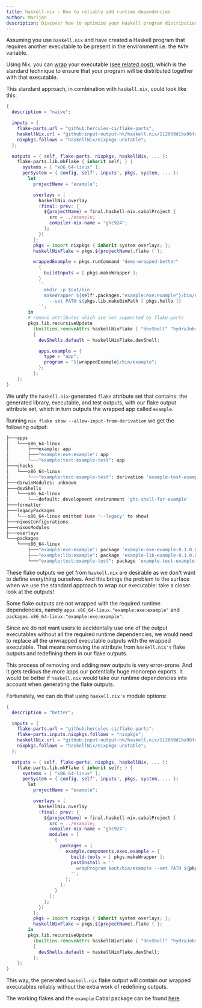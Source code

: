 ```yaml
---
title: haskell.nix - How to reliably add runtime dependencies
author: Marijan
description: Discover how to optimize your Haskell program distribution using Nix with executable wrapping. Learn how to utilize 'haskell.nix' and proper wrapping techniques to ensure seamless distribution of your program alongside required dependencies. Explore a practical example and see how you can unify 'haskell.nix' outputs with flake outputs for wrapped executables.
---
```


Assuming you use `haskell.nix` and have created a Haskell program that requires another executable to be present in the environment i.e. the `PATH` variable.

Using Nix, you can [wrap](https://nixos.wiki/wiki/Nix_Cookbook#Wrapping_packages) your executable ([see related post](/posts/2022-06-03-dont-override-and-wrap-only.html)), which is the standard technique to ensure that your program will be distributed together with that executable.

This standard approach, in combination with `haskell.nix`, could look like this:

```nix
{
  description = "naive";

  inputs = {
    flake-parts.url = "github:hercules-ci/flake-parts";
    haskellNix.url = "github:input-output-hk/haskell.nix/112669d1ba96fa2a1c75478d12d6f38ee2bd3ee6";
    nixpkgs.follows = "haskellNix/nixpkgs-unstable";
  };

  outputs = { self, flake-parts, nixpkgs, haskellNix, ... }:
    flake-parts.lib.mkFlake { inherit self; } {
      systems = [ "x86_64-linux" ];
      perSystem = { config, self', inputs', pkgs, system, ... }:
        let
          projectName = "example";

          overlays = [
            haskellNix.overlay
            (final: prev: {
              ${projectName} = final.haskell-nix.cabalProject {
                src = ../example;
                compiler-nix-name = "ghc924";
              };
            })
          ];
          pkgs = import nixpkgs { inherit system overlays; };
          haskellNixFlake = pkgs.${projectName}.flake { };

          wrappedExample = pkgs.runCommand "demo-wrapped-better"
            {
              buildInputs = [ pkgs.makeWrapper ];
            }
            ''
              mkdir -p $out/bin
              makeWrapper ${self'.packages."example:exe:example"}/bin/example $out/bin/example \
                --set PATH ${pkgs.lib.makeBinPath [ pkgs.hello ]}
            '';
        in
        # remove attributes which are not supported by flake-parts
        pkgs.lib.recursiveUpdate
          (builtins.removeAttrs haskellNixFlake [ "devShell" "hydraJobs" ])
          {
            devShells.default = haskellNixFlake.devShell;

            apps.example = {
              type = "app";
              program = "${wrappedExample}/bin/example";
            };
          };
    };
}
```

We unify the `haskell.nix`-generated `flake` attribute set that contains: the generated library, executable, and test outputs, with our flake output attribute set, which in turn outputs the wrapped app called `example`.

Running `nix flake show --allow-input-from-derivation` we get the following output:

```bash
├───apps
│   └───x86_64-linux
│       ├───example: app
│       ├───"example:exe:example": app
│       └───"example:test:example-test": app
├───checks
│   └───x86_64-linux
│       └───"example:test:example-test": derivation 'example-test-example-test-0.1.0.0-check'
├───darwinModules: unknown
├───devShells
│   └───x86_64-linux
│       └───default: development environment 'ghc-shell-for-example'
├───formatter
├───legacyPackages
│   └───x86_64-linux omitted (use '--legacy' to show)
├───nixosConfigurations
├───nixosModules
├───overlays
└───packages
    └───x86_64-linux
        ├───"example:exe:example": package 'example-exe-example-0.1.0.0'
        ├───"example:lib:example": package 'example-lib-example-0.1.0.0'
        └───"example:test:example-test": package 'example-test-example-test-0.1.0.0'
```

These flake outputs we get from `haskell.nix` are desirable as we don't want to define everything ourselves. And this brings the problem to the surface when we use the standard approach to wrap our executable: take a closer look at the outputs!

Some flake outputs are not wrapped with the required runtime dependencies, namely `apps.x86_64-linux."example:exe:example"` and `packages.x86_64-linux."example:exe:example"`.

Since we do not want users to accidentally use one of the output executables without all the required runtime dependencies, we would need to replace all the unwrapped executable outputs with the wrapped executable.
That means removing the attribute from `haskell.nix's` flake outputs and redefining them in our flake outputs.

This process of removing and adding new outputs is very error-prone. And it gets tedious the more apps our potentially huge monorepo exports. It would be better if `haskell.nix` would take our runtime dependencies into account when generating the flake outputs.

Fortunately, we can do that using `haskell.nix's` module options:

```nix
{
  description = "better";

  inputs = {
    flake-parts.url = "github:hercules-ci/flake-parts";
    flake-parts.inputs.nixpkgs.follows = "nixpkgs";
    haskellNix.url = "github:input-output-hk/haskell.nix/112669d1ba96fa2a1c75478d12d6f38ee2bd3ee6";
    nixpkgs.follows = "haskellNix/nixpkgs-unstable";
  };

  outputs = { self, flake-parts, nixpkgs, haskellNix, ... }:
    flake-parts.lib.mkFlake { inherit self; } {
      systems = [ "x86_64-linux" ];
      perSystem = { config, self', inputs', pkgs, system, ... }:
        let
          projectName = "example";

          overlays = [
            haskellNix.overlay
            (final: prev: {
              ${projectName} = final.haskell-nix.cabalProject {
                src = ../example;
                compiler-nix-name = "ghc924";
                modules = [
                  {
                    packages = {
                      example.components.exes.example = {
                        build-tools = [ pkgs.makeWrapper ];
                        postInstall = ''
                          wrapProgram $out/bin/example --set PATH ${pkgs.lib.makeBinPath [ pkgs.hello ]}
                        '';
                      };
                    };
                  }
                ];
              };
            })
          ];
          pkgs = import nixpkgs { inherit system overlays; };
          haskellNixFlake = pkgs.${projectName}.flake { };
        in
        pkgs.lib.recursiveUpdate
          (builtins.removeAttrs haskellNixFlake [ "devShell" "hydraJobs" ]) # remove attributes which are not supported by flake-parts
          {
            devShells.default = haskellNixFlake.devShell;
          };
    };
}
```

This way, the generated `haskell.nix` flake output will contain our wrapped executables reliably without the extra work of redefining outputs.

The working flakes and the `example` Cabal package can be found [here](https://git.sr.ht/~marijan/website/tree/main/item/examples/haskell-nix/wrap).

